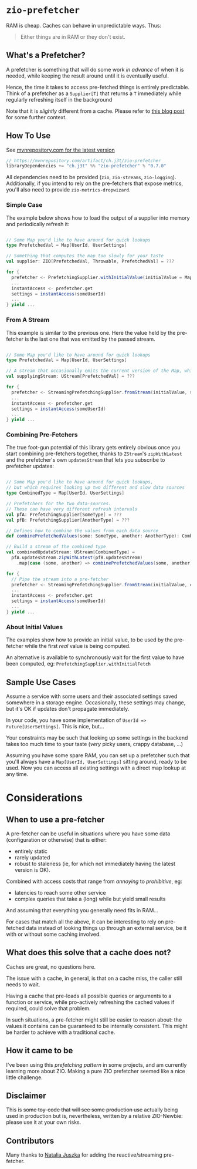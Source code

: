 # `zio-prefetcher`

RAM is cheap. Caches can behave in unpredictable ways. Thus:

> Either things are in RAM or they don't exist.

## What's a Prefetcher?
 
A prefetcher is something that will do some work _in advance_ of when it is needed, while keeping the result around until it is eventually useful.

Hence, the time it takes to access pre-fetched things is entirely predictable. Think of a prefetcher as a `Supplier[T]` 
that returns a `T` immediately while regularly refreshing itself in the background  

Note that it is _slightly_ different from a cache. Please refer to [this blog post](https://j3t.ch/tech/prefetching-pattern/) for some further context.


## How To Use

See [mvnrepository.com for the latest version](https://mvnrepository.com/artifact/ch.j3t/zio-prefetcher)

```sbt
// https://mvnrepository.com/artifact/ch.j3t/zio-prefetcher
libraryDependencies += "ch.j3t" %% "zio-prefetcher" % "0.7.0"
```

All dependencies need to be provided (`zio`, `zio-streams`, `zio-logging`). Additionally, if you intend to rely on the pre-fetchers that expose metrics, you'll also need to provide `zio-metrics-dropwizard`.

### Simple Case

The example below shows how to load the output of a supplier into memory and periodically refresh it: 

```scala

// Some Map you'd like to have around for quick lookups
type PrefetchedVal = Map[UserId, UserSettings]

// Something that computes the map too slowly for your taste
val supplier: ZIO[PrefetchedVal, Throwable, PrefetchedVal] = ???

for {
  prefetcher <- PrefetchingSupplier.withInitialValue(initialValue = Map(), supplier = supplier(), updateInterval = 1.second)
  ...
  instantAccess <- prefetcher.get
  settings = instantAccess(someUserId)
  ...
} yield ...


```

### From A Stream

This example is similar to the previous one. Here the value held by the pre-fetcher is the last 
one that was emitted by the passed stream.

```scala

// Some Map you'd like to have around for quick lookups
type PrefetchedVal = Map[UserId, UserSettings]

// A stream that occasionally emits the current version of the Map, which we want to keep around in memory:
val supplyingStream: UStream[PrefetchedVal] = ???

for {
  prefetcher <- StreamingPrefetchingSupplier.fromStream(initialValue, supplyingStream)
  ...
  instantAccess <- prefetcher.get
  settings = instantAccess(someUserId)
  ...
} yield ...


```

### Combining Pre-Fetchers

The true foot-gun potential of this library gets entirely obvious once you start combining pre-fetchers together,
thanks to `ZStream`'s `zipWithLatest` and the prefetcher's own `updatesStream` that lets you subscribe to prefetcher updates:

```scala

// Some Map you'd like to have around for quick lookups,
// but which requires looking up two different and slow data sources
type CombinedType = Map[UserId, UserSettings]

// Prefetchers for the two data-sources.
// These can have very different refresh intervals
val pfA: PrefetchingSupplier[SomeType] = ???
val pfB: PrefetchingSupplier[AnotherType] = ???

// Defines how to combine the values from each data source
def combinePrefetchedValues(some: SomeType, another: AnotherType): CombinedType = ???

// Build a stream of the combined type
val combinedUpdateStream: UStream[CombinedType] = 
  pfA.updatesStream.zipWithLatest(pfB.updatesStream)
    .map{case (some, another) => combinePrefetchedValues(some, another)}

for {
  // Pipe the stream into a pre-fetcher
  prefetcher <- StreamingPrefetchingSupplier.fromStream(initialValue, combinedUpdateStream)
  ...
  instantAccess <- prefetcher.get
  settings = instantAccess(someUserId)
  ...
} yield ...
```

### About Initial Values

The examples show how to provide an initial value, to be used by the pre-fetcher while the first _real_ value is being computed.

An alternative is available to synchronously wait for the first value to have been computed, eg: `PrefetchingSupplier.withInitialFetch`

## Sample Use Cases

Assume a service with some users and their associated settings saved somewhere in a storage engine. 
Occasionally, these settings may change, but it's OK if updates don't propagate immediately.

In your code, you have some implementation of `UserId => Future[UserSettings]`. This is nice, but...

Your constraints may be such that looking up some settings in the backend takes too much time to your taste (_very_ picky users, crappy database, ...)

Assuming you have some spare RAM, you can set up a prefetcher such that you'll always have a `Map[UserId, UserSettings]`
sitting around, ready to be used. Now you can access all existing settings with a direct map lookup at any time.

# Considerations

## When to use a pre-fetcher

A pre-fetcher can be useful in situations where you have some data (configuration or otherwise) that is either:
 - entirely static
 - rarely updated 
 - robust to staleness (ie, for which not immediately having the latest version is OK).
  
Combined with access costs that range from _annoying_ to _prohibitive_, eg:
 - latencies to reach some other service
 - complex queries that take a (long) while but yield small results
 
And assuming that everything you generally need fits in RAM...

For cases that match all the above, it can be interesting to rely on pre-fetched data instead of looking things up
through an external service, be it with or without some caching involved.

## What does this solve that a cache does not?

Caches are great, no questions here.

The issue with a cache, in general, is that on a cache miss, the caller still needs to wait.  

Having a cache that pre-loads all possible queries or arguments to a function or service, while pro-actively refreshing 
the cached values if required, could solve that problem.

In such situations, a pre-fetcher might still be easier to reason about: the values it contains can be guaranteed to be internally consistent.
This might be harder to achieve with a traditional cache.

## How it came to be

I've been using this _prefetching pattern_ in some projects, and am currently learning more about ZIO. 
Making a pure ZIO prefetcher seemed like a nice little challenge. 

## Disclaimer

This is ~~some toy-code that will see some production use~~ actually being used in production but is, 
nevertheless, written by a relative ZIO-Newbie: please use it at your own risks.

## Contributors

Many thanks to [Natalia Juszka](https://github.com/meluru) for adding the reactive/streaming pre-fetcher.